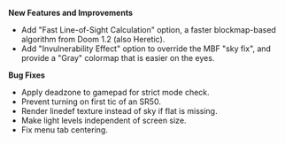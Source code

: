 **New Features and Improvements**
* Add "Fast Line-of-Sight Calculation" option, a faster blockmap-based algorithm from Doom 1.2 (also Heretic).
* Add "Invulnerability Effect" option to override the MBF "sky fix", and provide a "Gray" colormap that is easier on the eyes.

**Bug Fixes**
* Apply deadzone to gamepad for strict mode check.
* Prevent turning on first tic of an SR50.
* Render linedef texture instead of sky if flat is missing.
* Make light levels independent of screen size.
* Fix menu tab centering.
